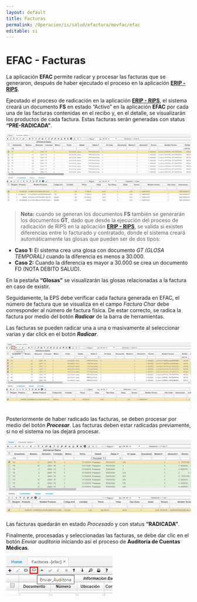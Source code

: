 ```yaml
---
layout: default
title: Facturas
permalink: /Operacion/is/salud/efactura/movfac/efac
editable: si
---
```


# EFAC - Facturas  

La aplicación **EFAC** permite radicar y procesar las facturas que se generaron, después de haber ejecutado el proceso en la aplicación [**ERIP - RIPS**](http://docs.oasiscom.com/Operacion/is/salud/efactura/profac/erip).  


Ejecutado el proceso de radicación en la aplicación [**ERIP - RIPS**](http://docs.oasiscom.com/Operacion/is/salud/efactura/profac/erip), el sistema creará un documento **FS** en estado “Activo” en la aplicación **EFAC** por cada una de las facturas contenidas en el recibo y, en el detalle, se visualizarán los productos de cada factura. Estas facturas serán generadas con status **“PRE-RADICADA”**.  

![](efac.png)


>**Nota:** cuando se generan los documentos **FS** también se generarán los documentos **GT**, dado que desde la ejecución del proceso de radicación de RIPS en la aplicación [**ERIP - RIPS**](http://docs.oasiscom.com/Operacion/is/salud/efactura/profac/erip), se valida si existen diferencias entre lo facturado y contratado, donde el sistema creará automáticamente las glosas que pueden ser de dos tipos:

* **Caso 1:** El sistema crea una glosa con documento _GT (GLOSA TEMPORAL)_ cuando la diferencia es menos a 30.000.  
* **Caso 2:** Cuando la diferencia es mayor a 30.000 se crea un documento FD (NOTA DEBITO SALUD).  

En la pestaña **“Glosas”** se visualizarán las glosas relacionadas a la factura en caso de existir.  

Seguidamente, la EPS debe verificar cada factura generada en EFAC, el número de factura que se visualiza en el campo _Factura Char_ debe corresponder al número de factura física. De estar correcto, se radica la factura por medio del botón **_Radicar_** de la barra de herramientas.  

Las facturas se pueden radicar una a una o masivamente al seleccionar varias y dar click en el botón **_Radicar_**.  

![](efac1.png)

Posteriormente de haber radicado las facturas, se deben procesar por medio del botón **_Procesar_**. Las facturas deben estar radicadas previamente, si no el sistema no las dejará procesar.  

![](efac2.png)

Las facturas quedarán en estado _Procesado_ y con status **“RADICADA”**.  

Finalmente, procesadas y seleccionadas las facturas, se debe dar clic en el botón _Enviar auditoria_ iniciando así el proceso de **Auditoría de Cuentas Médicas**.  

![](efac3.png)